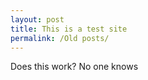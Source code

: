 ```yaml
---
layout: post
title: This is a test site
permalink: /Old posts/
---
```


Does this work? No one knows